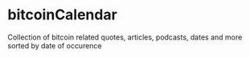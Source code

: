 # bitcoinCalendar
Collection of bitcoin related quotes, articles, podcasts, dates and more sorted by date of occurence
